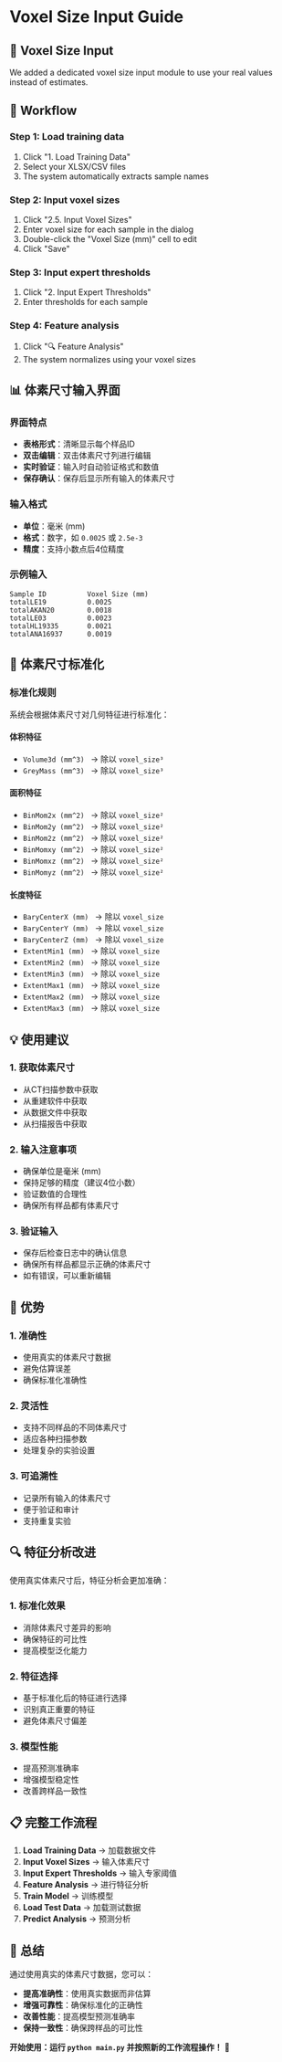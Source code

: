 # Voxel Size Input Guide

## 🎯 Voxel Size Input

We added a dedicated voxel size input module to use your real values instead of estimates.

## 🚀 Workflow

### Step 1: Load training data
1. Click "1. Load Training Data"
2. Select your XLSX/CSV files
3. The system automatically extracts sample names

### Step 2: Input voxel sizes
1. Click "2.5. Input Voxel Sizes"
2. Enter voxel size for each sample in the dialog
3. Double-click the "Voxel Size (mm)" cell to edit
4. Click "Save"

### Step 3: Input expert thresholds
1. Click "2. Input Expert Thresholds"
2. Enter thresholds for each sample

### Step 4: Feature analysis
1. Click "🔍 Feature Analysis"
2. The system normalizes using your voxel sizes

## 📊 体素尺寸输入界面

### 界面特点
- **表格形式**：清晰显示每个样品ID
- **双击编辑**：双击体素尺寸列进行编辑
- **实时验证**：输入时自动验证格式和数值
- **保存确认**：保存后显示所有输入的体素尺寸

### 输入格式
- **单位**：毫米 (mm)
- **格式**：数字，如 `0.0025` 或 `2.5e-3`
- **精度**：支持小数点后4位精度

### 示例输入
```
Sample ID          Voxel Size (mm)
totalLE19          0.0025
totalAKAN20        0.0018
totalLE03          0.0023
totalHL19335       0.0021
totalANA16937      0.0019
```

## 🔧 体素尺寸标准化

### 标准化规则
系统会根据体素尺寸对几何特征进行标准化：

#### 体积特征
- `Volume3d (mm^3) ` → 除以 `voxel_size³`
- `GreyMass (mm^3) ` → 除以 `voxel_size³`

#### 面积特征
- `BinMom2x (mm^2) ` → 除以 `voxel_size²`
- `BinMom2y (mm^2) ` → 除以 `voxel_size²`
- `BinMom2z (mm^2) ` → 除以 `voxel_size²`
- `BinMomxy (mm^2) ` → 除以 `voxel_size²`
- `BinMomxz (mm^2) ` → 除以 `voxel_size²`
- `BinMomyz (mm^2) ` → 除以 `voxel_size²`

#### 长度特征
- `BaryCenterX (mm) ` → 除以 `voxel_size`
- `BaryCenterY (mm) ` → 除以 `voxel_size`
- `BaryCenterZ (mm) ` → 除以 `voxel_size`
- `ExtentMin1 (mm) ` → 除以 `voxel_size`
- `ExtentMin2 (mm) ` → 除以 `voxel_size`
- `ExtentMin3 (mm) ` → 除以 `voxel_size`
- `ExtentMax1 (mm) ` → 除以 `voxel_size`
- `ExtentMax2 (mm) ` → 除以 `voxel_size`
- `ExtentMax3 (mm) ` → 除以 `voxel_size`

## 💡 使用建议

### 1. 获取体素尺寸
- 从CT扫描参数中获取
- 从重建软件中获取
- 从数据文件中获取
- 从扫描报告中获取

### 2. 输入注意事项
- 确保单位是毫米 (mm)
- 保持足够的精度（建议4位小数）
- 验证数值的合理性
- 确保所有样品都有体素尺寸

### 3. 验证输入
- 保存后检查日志中的确认信息
- 确保所有样品都显示正确的体素尺寸
- 如有错误，可以重新编辑

## 🎯 优势

### 1. 准确性
- 使用真实的体素尺寸数据
- 避免估算误差
- 确保标准化准确性

### 2. 灵活性
- 支持不同样品的不同体素尺寸
- 适应各种扫描参数
- 处理复杂的实验设置

### 3. 可追溯性
- 记录所有输入的体素尺寸
- 便于验证和审计
- 支持重复实验

## 🔍 特征分析改进

使用真实体素尺寸后，特征分析会更加准确：

### 1. 标准化效果
- 消除体素尺寸差异的影响
- 确保特征的可比性
- 提高模型泛化能力

### 2. 特征选择
- 基于标准化后的特征进行选择
- 识别真正重要的特征
- 避免体素尺寸偏差

### 3. 模型性能
- 提高预测准确率
- 增强模型稳定性
- 改善跨样品一致性

## 📋 完整工作流程

1. **Load Training Data** → 加载数据文件
2. **Input Voxel Sizes** → 输入体素尺寸
3. **Input Expert Thresholds** → 输入专家阈值
4. **Feature Analysis** → 进行特征分析
5. **Train Model** → 训练模型
6. **Load Test Data** → 加载测试数据
7. **Predict Analysis** → 预测分析

## 🎉 总结

通过使用真实的体素尺寸数据，您可以：

- **提高准确性**：使用真实数据而非估算
- **增强可靠性**：确保标准化的正确性
- **改善性能**：提高模型预测准确率
- **保持一致性**：确保跨样品的可比性

**开始使用：运行 `python main.py` 并按照新的工作流程操作！** 🚀
